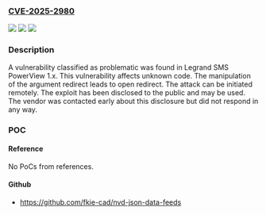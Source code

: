 ### [CVE-2025-2980](https://cve.mitre.org/cgi-bin/cvename.cgi?name=CVE-2025-2980)
![](https://img.shields.io/static/v1?label=Product&message=SMS%20PowerView&color=blue)
![](https://img.shields.io/static/v1?label=Version&message=%3D%201.x%20&color=brighgreen)
![](https://img.shields.io/static/v1?label=Vulnerability&message=Open%20Redirect&color=brighgreen)

### Description

A vulnerability classified as problematic was found in Legrand SMS PowerView 1.x. This vulnerability affects unknown code. The manipulation of the argument redirect leads to open redirect. The attack can be initiated remotely. The exploit has been disclosed to the public and may be used. The vendor was contacted early about this disclosure but did not respond in any way.

### POC

#### Reference
No PoCs from references.

#### Github
- https://github.com/fkie-cad/nvd-json-data-feeds

